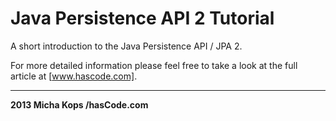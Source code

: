 # Java Persistence API 2 Tutorial

A short introduction to the Java Persistence API / JPA 2. 

For more detailed information please feel free to take a look at the full article at [www.hascode.com].

----

**2013 Micha Kops /hasCode.com**

   [www.hascode.com]:http://www.hascode.com/
    